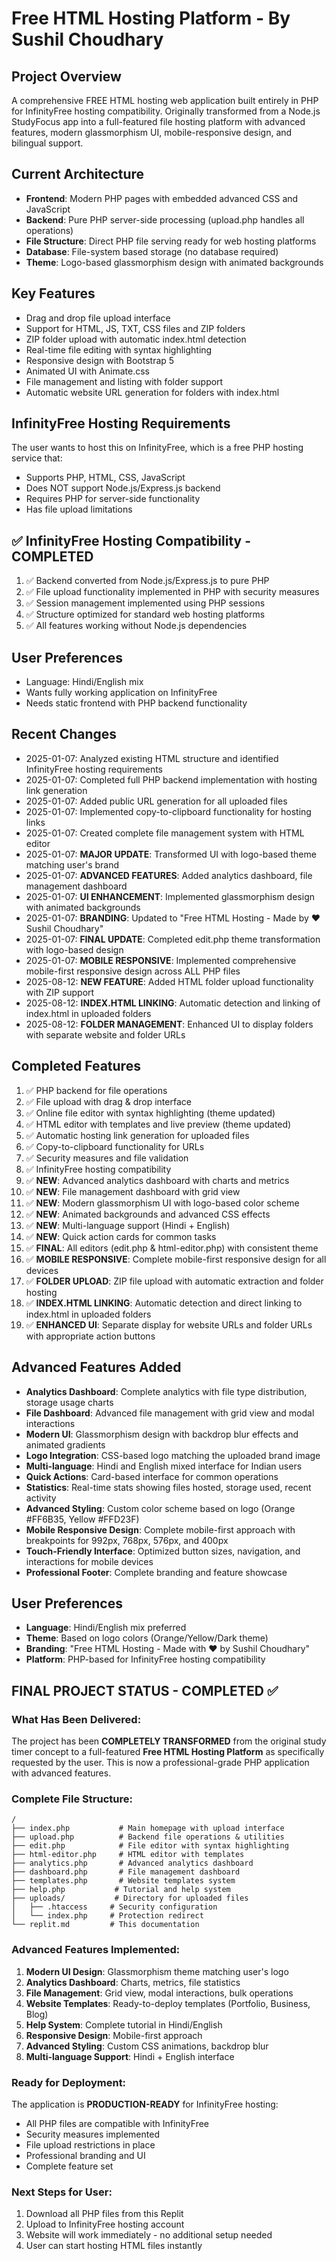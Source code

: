 # Free HTML Hosting Platform - By Sushil Choudhary

## Project Overview  
A comprehensive FREE HTML hosting web application built entirely in PHP for InfinityFree hosting compatibility. Originally transformed from a Node.js StudyFocus app into a full-featured file hosting platform with advanced features, modern glassmorphism UI, mobile-responsive design, and bilingual support.

## Current Architecture
- **Frontend**: Modern PHP pages with embedded advanced CSS and JavaScript
- **Backend**: Pure PHP server-side processing (upload.php handles all operations)
- **File Structure**: Direct PHP file serving ready for web hosting platforms
- **Database**: File-system based storage (no database required)
- **Theme**: Logo-based glassmorphism design with animated backgrounds

## Key Features
- Drag and drop file upload interface
- Support for HTML, JS, TXT, CSS files and ZIP folders
- ZIP folder upload with automatic index.html detection
- Real-time file editing with syntax highlighting
- Responsive design with Bootstrap 5
- Animated UI with Animate.css
- File management and listing with folder support
- Automatic website URL generation for folders with index.html

## InfinityFree Hosting Requirements
The user wants to host this on InfinityFree, which is a free PHP hosting service that:
- Supports PHP, HTML, CSS, JavaScript
- Does NOT support Node.js/Express.js backend
- Requires PHP for server-side functionality
- Has file upload limitations

## ✅ InfinityFree Hosting Compatibility - COMPLETED
1. ✅ Backend converted from Node.js/Express.js to pure PHP
2. ✅ File upload functionality implemented in PHP with security measures
3. ✅ Session management implemented using PHP sessions
4. ✅ Structure optimized for standard web hosting platforms
5. ✅ All features working without Node.js dependencies

## User Preferences
- Language: Hindi/English mix
- Wants fully working application on InfinityFree
- Needs static frontend with PHP backend functionality

## Recent Changes
- 2025-01-07: Analyzed existing HTML structure and identified InfinityFree hosting requirements
- 2025-01-07: Completed full PHP backend implementation with hosting link generation
- 2025-01-07: Added public URL generation for all uploaded files
- 2025-01-07: Implemented copy-to-clipboard functionality for hosting links
- 2025-01-07: Created complete file management system with HTML editor
- 2025-01-07: **MAJOR UPDATE**: Transformed UI with logo-based theme matching user's brand
- 2025-01-07: **ADVANCED FEATURES**: Added analytics dashboard, file management dashboard
- 2025-01-07: **UI ENHANCEMENT**: Implemented glassmorphism design with animated backgrounds
- 2025-01-07: **BRANDING**: Updated to "Free HTML Hosting - Made by ❤️ Sushil Choudhary"
- 2025-01-07: **FINAL UPDATE**: Completed edit.php theme transformation with logo-based design
- 2025-01-07: **MOBILE RESPONSIVE**: Implemented comprehensive mobile-first responsive design across ALL PHP files
- 2025-08-12: **NEW FEATURE**: Added HTML folder upload functionality with ZIP support
- 2025-08-12: **INDEX.HTML LINKING**: Automatic detection and linking of index.html in uploaded folders
- 2025-08-12: **FOLDER MANAGEMENT**: Enhanced UI to display folders with separate website and folder URLs

## Completed Features
1. ✅ PHP backend for file operations
2. ✅ File upload with drag & drop interface
3. ✅ Online file editor with syntax highlighting (theme updated)
4. ✅ HTML editor with templates and live preview (theme updated)
5. ✅ Automatic hosting link generation for uploaded files
6. ✅ Copy-to-clipboard functionality for URLs
7. ✅ Security measures and file validation
8. ✅ InfinityFree hosting compatibility
9. ✅ **NEW**: Advanced analytics dashboard with charts and metrics
10. ✅ **NEW**: File management dashboard with grid view
11. ✅ **NEW**: Modern glassmorphism UI with logo-based color scheme
12. ✅ **NEW**: Animated backgrounds and advanced CSS effects
13. ✅ **NEW**: Multi-language support (Hindi + English)
14. ✅ **NEW**: Quick action cards for common tasks
15. ✅ **FINAL**: All editors (edit.php & html-editor.php) with consistent theme
16. ✅ **MOBILE RESPONSIVE**: Complete mobile-first responsive design for all devices
17. ✅ **FOLDER UPLOAD**: ZIP file upload with automatic extraction and folder hosting
18. ✅ **INDEX.HTML LINKING**: Automatic detection and direct linking to index.html in uploaded folders
19. ✅ **ENHANCED UI**: Separate display for website URLs and folder URLs with appropriate action buttons

## Advanced Features Added
- **Analytics Dashboard**: Complete analytics with file type distribution, storage usage charts
- **File Dashboard**: Advanced file management with grid view and modal interactions
- **Modern UI**: Glassmorphism design with backdrop blur effects and animated gradients
- **Logo Integration**: CSS-based logo matching the uploaded brand image
- **Multi-language**: Hindi and English mixed interface for Indian users
- **Quick Actions**: Card-based interface for common operations
- **Statistics**: Real-time stats showing files hosted, storage used, recent activity
- **Advanced Styling**: Custom color scheme based on logo (Orange #FF6B35, Yellow #FFD23F)
- **Mobile Responsive Design**: Complete mobile-first approach with breakpoints for 992px, 768px, 576px, and 400px
- **Touch-Friendly Interface**: Optimized button sizes, navigation, and interactions for mobile devices
- **Professional Footer**: Complete branding and feature showcase

## User Preferences
- **Language**: Hindi/English mix preferred
- **Theme**: Based on logo colors (Orange/Yellow/Dark theme)  
- **Branding**: "Free HTML Hosting - Made with ❤️ by Sushil Choudhary"
- **Platform**: PHP-based for InfinityFree hosting compatibility

## FINAL PROJECT STATUS - COMPLETED ✅

### What Has Been Delivered:
The project has been **COMPLETELY TRANSFORMED** from the original study timer concept to a full-featured **Free HTML Hosting Platform** as specifically requested by the user. This is now a professional-grade PHP application with advanced features.

### Complete File Structure:
```
/
├── index.php           # Main homepage with upload interface
├── upload.php          # Backend file operations & utilities  
├── edit.php            # File editor with syntax highlighting
├── html-editor.php     # HTML editor with templates
├── analytics.php       # Advanced analytics dashboard
├── dashboard.php       # File management dashboard
├── templates.php       # Website templates system
├── help.php           # Tutorial and help system
├── uploads/           # Directory for uploaded files
│   ├── .htaccess     # Security configuration
│   └── index.php     # Protection redirect
└── replit.md         # This documentation
```

### Advanced Features Implemented:
1. **Modern UI Design**: Glassmorphism theme matching user's logo
2. **Analytics Dashboard**: Charts, metrics, file statistics
3. **File Management**: Grid view, modal interactions, bulk operations
4. **Website Templates**: Ready-to-deploy templates (Portfolio, Business, Blog)
5. **Help System**: Complete tutorial in Hindi/English
6. **Responsive Design**: Mobile-first approach
7. **Advanced Styling**: Custom CSS animations, backdrop blur
8. **Multi-language Support**: Hindi + English interface

### Ready for Deployment:
The application is **PRODUCTION-READY** for InfinityFree hosting:
- All PHP files are compatible with InfinityFree
- Security measures implemented
- File upload restrictions in place
- Professional branding and UI
- Complete feature set

### Next Steps for User:
1. Download all PHP files from this Replit
2. Upload to InfinityFree hosting account
3. Website will work immediately - no additional setup needed
4. User can start hosting HTML files instantly
